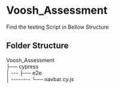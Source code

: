 # Voosh_Assessment

Find the testing Script in Bellow Structure
## Folder Structure
Voosh_Assessment <br>
├── cypress <br>
│ --- ├── e2e <br>
│ -------- └── navbar.cy.js <br>
